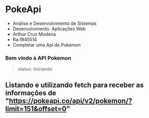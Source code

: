 # PokeApi
+ Análise e Desenvolvimento de Sistemas<br/>
+ Desenvolvimento. Aplicações Web<br/>
+ Arthur Cruz Modena <br/>
+ Ra:1945514<br/>
+ Completar uma Api de Pokemon<br/>


<h3>Bem vindo à API Pokemon</h3>

>status: Iniciando 

## Listando e utilizando fetch para receber as informações de "https://pokeapi.co/api/v2/pokemon/?limit=151&offset=0"


